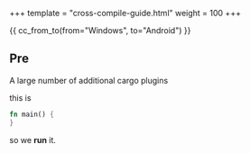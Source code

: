 +++
template = "cross-compile-guide.html"
weight = 100
+++

{{ cc_from_to(from="Windows", to="Android") }}


## Pre

A large number of additional cargo plugins

this is

```rust
fn main() {
}
```

so we **run** it.